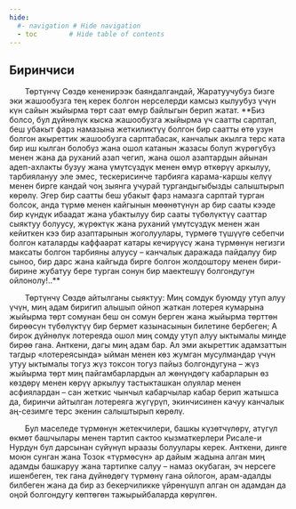 ```yaml
---
hide:
  #- navigation # Hide navigation
  - toc        # Hide table of contents
---
```


<h2 class="t_center">Биринчиси</h2>
&emsp;&emsp;Төртүнчү Сөздө кененирээк баяндалгандай, Жаратуучубуз бизге эки жашообузга тең керек болгон нерселерди камсыз кылуубуз үчүн күн сайын жыйырма төрт саат өмүр байлыгын берип жатат. **Биз болсо, бул дүйнөлүк кыска жашообузга жыйырма үч саатты сарптап, беш убакыт фарз намазына жеткиликтүү болгон бир саатты өтө узун болгон акыреттик жашообузга сарптабасак, канчалык акылга терс ката бир иш кылган болобуз жана ошол катанын жазасы болуп жүрөгүбүз менен жана да руханий азап чегип, жана ошол азаптардын айынан адеп-ахлакты бузуу жана үмүтсүздүк менен өмүр өткөрүү аркылуу, тарбиялануу эле эмес, тескерисинче тарбияга карама-каршы келүү менен бирге кандай чоң зыянга учурай тургандыгыбызды салыштырып көрөлү. Эгер бир саатты беш убакыт фарз намазга сарптай турган болсок, анда түрмө менен кайгынын мөөнөтүнүн ар бир сааты кээде бир күндүк ибаадат жана убактылуу бир сааты түбөлүктүү сааттар сыяктуу болуусу, жүрөктүк жана руханий үмүтсүздүк менен жан кейиткен кээ бир азаптарынын жоголуулары, түрмөгө түшүүгө себепчи болгон каталарды каффаарат катары кечирүүсү жана түрмөнүн негизги максаты болгон тарбияны алуусу – канчалык даражада пайдалуу бир сыноо, бир дарс жана кайгыда бирге болгон жолдоштору менен бири-бирине жубатуу бере турган сонун бир маектешүү болгондугун ойлонолу!..**

&emsp;&emsp;Төртүнчү Сөздө айтылганы сыяктуу: Миң сомдук буюмду утуп алуу үчүн, миң адам биригип алышып ойноп жаткан лотерея кумарына жыйырма төрт сомунан беш он сомун берген жана жыйырма төрттөн бирөөсүн түбөлүктүү бир бермет казынасынын билетине бербеген; А бирок дүйнөлүк лотереяда ошол миң сомду утуп алуу ыктымалы миңде бирөө гана. Анткени, дагы миң адам бар. Ал эми акыреттик адамзаттын тагдыр «лотереясында» ыйман менен көз жумган мусулмандар үчүн утуу ыктымалы тогуз жүз токсон тогуз пайыз болгондугуна – жүз жыйырма төрт миң пайгамбарлардын ал жөнүндөгү кабарларын өз көздөрү менен көрүү аркылуу тастыкташкан олуялар менен асфиялардан – сан жеткис чынчыл кабарчылар кабар берип жатышса да, биринчи айтылган лотереяга жүгүрүп, экинчисинен качуу канчалык аң-сезимге терс экенин салыштырып көрөлү.

&emsp;&emsp;Бул маселеде түрмөнүн жетекчилери, башкы күзөтчүлөрү, атүгүл өкмөт башчылары менен тартип сактоо кызматкерлери Рисале-и Нурдун бул дарсынан сүйүнүп ыраазы болуулары керек. Анткени, динге моюн сунган жана Тозок «түрмөсүн» ар дайым жадына алган миң адамды башкаруу жана тартипке салуу – намаз окубаган, эч нерсеге ишенбеген, тек гана дүйнөдөгү түрмөнү гана ойлогон, арам-адалды билбеген жана да бир аз бекерчиликке үйрөнүшүп алган он адамдан да оңой болгондугу көптөгөн тажырыйбаларда көрүлгөн.